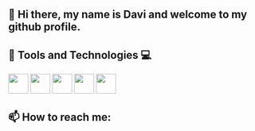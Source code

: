 ## 👋 Hi there, my name is Davi and welcome to my github profile.


## 🔧 Tools and Technologies 💻


<img loading="lazy" src="https://cdn.jsdelivr.net/gh/devicons/devicon@latest/icons/html5/html5-plain-wordmark.svg" width=40 height=40/> <img loading="lazy" src="https://cdn.jsdelivr.net/gh/devicons/devicon@latest/icons/css3/css3-original.svg" width=40 height=40/> 
<img loading="lazy" src="https://cdn.jsdelivr.net/gh/devicons/devicon@latest/icons/javascript/javascript-original.svg" width=40 height=40/> <img loading="lazy" src="https://cdn.jsdelivr.net/gh/devicons/devicon@latest/icons/python/python-original.svg" width=40 height=40/>
<img loading="lazy" src="https://cdn.jsdelivr.net/gh/devicons/devicon@latest/icons/flask/flask-original.svg" width=40 height=40/>
          
          
          





## 📫 How to reach me:
         
